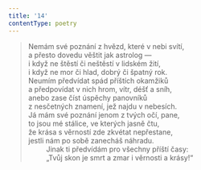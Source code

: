 ```yaml
---
title: '14'
contentType: poetry
---
```


> Nemám své poznání z hvězd, které v nebi svítí,  
> a přesto dovedu věštit jak astrolog —  
> i když ne štěstí či neštěstí v lidském žití,  
> i když ne mor či hlad, dobrý či špatný rok.  
> Neumím předvídat spád příštích okamžiků  
> a předpovídat v nich hrom, vítr, déšť a sníh,  
> anebo zase číst úspěchy panovníků  
> z nesčetných znamení, jež najdu v nebesích.  
> Já mám své poznání jenom z tvých očí, pane,  
> to jsou mé stálice, ve kterých jasně čtu,  
> že krása s věrností zde zkvétat nepřestane,  
> jestli nám po sobě zanecháš náhradu.  
>          Jinak ti předvídám pro všechny příští časy:  
>          „Tvůj skon je smrt a zmar i věrnosti a krásy!“
